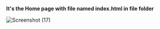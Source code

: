 **It's the Home page with file named index.html in file folder**


![Screenshot (17)](https://user-images.githubusercontent.com/93121225/228922594-d5f042ef-4c99-4c50-9150-ebdc595f48d3.png)

